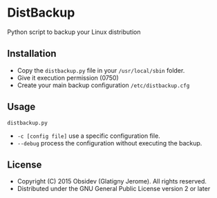 # DistBackup

Python script to backup your Linux distribution

## Installation

* Copy the `distbackup.py` file in your `/usr/local/sbin` folder.
* Give it execution permission (0750)
* Create your main backup configuration `/etc/distbackup.cfg`

## Usage

`distbackup.py`
* `-c [config file]` use a specific configuration file.
* `--debug` process the configuration without executing the backup.

## License

* Copyright (C) 2015 Obsidev (Glatigny Jerome). All rights reserved.
* Distributed under the GNU General Public License version 2 or later